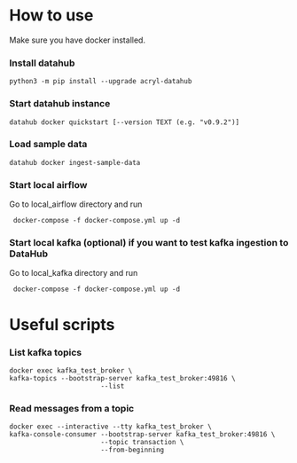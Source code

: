 # How to use
Make sure you have docker installed.

### Install datahub
```
python3 -m pip install --upgrade acryl-datahub
```

### Start datahub instance
```
datahub docker quickstart [--version TEXT (e.g. "v0.9.2")]
```

### Load sample data
```
datahub docker ingest-sample-data
```

### Start local airflow
Go to local_airflow directory and run
```
 docker-compose -f docker-compose.yml up -d
```

### Start local kafka (optional) if you want to test kafka ingestion to DataHub
Go to local_kafka directory and run
```
 docker-compose -f docker-compose.yml up -d
```

# Useful scripts
### List kafka topics
```
docker exec kafka_test_broker \
kafka-topics --bootstrap-server kafka_test_broker:49816 \
                       --list
```

### Read messages from a topic
``` 
docker exec --interactive --tty kafka_test_broker \
kafka-console-consumer --bootstrap-server kafka_test_broker:49816 \
                       --topic transaction \
                       --from-beginning
```
